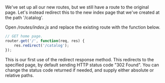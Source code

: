 We've set up all our new routes, but we still have a route to the original page. Let's instead redirect this to the new index page that we've created at the path '/catalog'.

Open */routes/index.js* and replace the existing route with the function below.
    
```js    
// GET home page.
router.get('/', function(req, res) {
	res.redirect('/catalog');
});
```

This is our first use of the redirect response method. This redirects to the specified page, by default sending HTTP status code "302 Found". You can change the status code returned if needed, and supply either absolute or relative paths.

